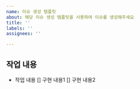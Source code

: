 ```yaml
---
name: 이슈 생성 템플릿
about: 해당 이슈 생성 템플릿을 사용하여 이슈를 생성해주세요
title: ''
labels: ''
assignees: ''

---
```


## 작업 내용
- 작업 내용
   [] 구현 내용1
   [] 구현 내용2
